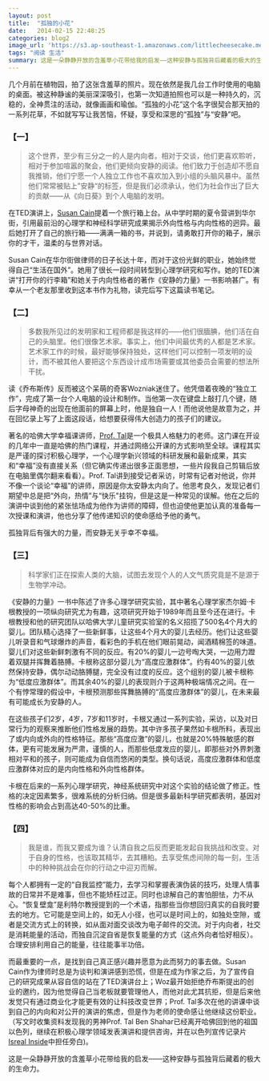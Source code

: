 ```yaml
---
layout: post
title:  "孤独的小花"
date:   2014-02-15 22:48:25
categories: blog2
image_url: 'https://s3.ap-southeast-1.amazonaws.com/littlecheesecake.me/blog-post/blog2/archive/16905663298_599d4dd6cd_h.jpg'
tags: "阅读 生活"
summary: 这是一朵静静开放的含羞草小花带给我的启发——这种安静与孤独背后藏着的极大的生命力。
---
```


几个月前在植物园，拍了这张含羞草的照片。现在依然是我几台工作时使用的电脑的桌面。被这种静谧的美丽深深吸引，也第一次知道拍照也可以是一种持久的，沉稳的，全神贯注的活动，就像画画和瑜伽。“孤独的小花”这个名字很契合那天拍的一系列花草，不如就写写让我苦恼，怀疑，享受和深思的“孤独”与“安静”吧。

### 【一】

>这个世界，至少有三分之一的人是内向者。相对于交谈，他们更喜欢聆听，相对于参加喧嚣的聚会，他们更倾向安静的阅读。他们致力于创造却不愿自我推销，他们宁愿一个人独立工作也不喜欢加入到小组的头脑风暴中。虽然他们常常被贴上”安静“的标签，但是我们必须承认，他们为社会作出了巨大的贡献——从《向日葵》到个人电脑的发明。

在TED演讲上，[Susan Cain](https://www.ted.com/talks/susan_cain_the_power_of_introverts/c)提着一个旅行箱上台。从中学时期的夏令营讲到华尔街，引用最前沿的心理学和神经科学研究成果揭示外向性格与内向性格的迥异。最后她打开了自己的旅行箱——满满一箱的书，并说到，请勇敢打开你的箱子，展示你的才干，温柔的与世界对话。

Susan Cain在华尔街做律师的日子长达十年，而对于这份光鲜的职业，她始终觉得自己“生活在国外”。她用了很长一段时间转型到心理学研究和写作。她的TED演讲“打开你的行李箱”和她关于内向性格者的著作《安静的力量》一书影响甚广。有幸从一个老友那里收到这本书作为礼物，读完后写下这篇读书笔记。

### 【二】

>多数我所见过的发明家和工程师都是我这样的——他们很腼腆，他们活在自己的头脑里。他们很像艺术家。事实上，他们中间最优秀的人都是艺术家。艺术家工作的时候，最好能够保持独处，这样他们可以控制一项发明的设计，而不被其他人要把这个东西设计成市场需要或其他委员会需要的想法所干扰。

读《乔布斯传》反而被这个呆萌的奇客Wozniak迷住了。他凭借着夜晚的“独立工作”，完成了第一台个人电脑的设计和制作。当他第一次在键盘上敲打几个键，随后字母神奇的出现在他面前的屏幕上时，他是独自一人！而他说他是故意为之，并在回忆录上写了上面这段话，给想要获得伟大创造力的孩子们的建议。

著名的哈佛大学幸福课讲师，[Prof. Tal](http://www.talbenshahar.com/talbenshahar/Bio/About/)是一个极具人格魅力的老师。这门课在开设的几年中一直是哈佛的热门课程，并通过网络公开课的方式影响至全球。课程其实是严谨的探讨积极心理学，一个心理学新兴领域的科研发展和最新成果，其实和“幸福”没有直接关系（但它确实传递出很多正面思想，一些片段我自己剪辑后放在电脑里偶尔翻来看看）。Prof. Tal讲到接受记者采访，时常有记者对他说，你并不像一个谈论“幸福”的讲师，原因是你太安静太内向了。他思考良久，发现记者们期望中总是把“外向，热情”与“快乐"挂钩，但是这是一种常见的误解。他在之后的演讲中谈到他的紧张怯场成为他作为讲师的障碍，但也迫使他更加认真的准备每一次授课和演讲，他也分享了他传递知识的使命感给予他的勇气。

孤独背后有强大的力量，而安静无关乎幸不幸福。

### 【三】

>科学家们正在探索人类的大脑，试图去发现个人的人文气质究竟是不是源于生物学冲动。

《安静的力量》一书中陈述了许多心理学研究实验，其中著名心理学家杰尔姆·卡根教授的一项纵向研究尤为有趣，这项研究开始于1989年而且至今还在进行。卡根教授和他的研究团队以哈佛大学儿童研究实验室的名义招揽了500名4个月大的婴儿。团队精心选择了一些新鲜事，让这些4个月大的婴儿去经历。他们让这些婴儿听录音和气球爆炸的声音，看彩色的手机在他们眼前晃动，闻酒精棉签的味道。婴儿们对这些新鲜刺激有不同的反应。有20%的婴儿一边号啕大哭，一边用力蹬着双腿并挥舞着胳膊。卡根称这部分婴儿为“高度应激群体”。约有40%的婴儿依然保持安静，偶尔动动胳膊腿，完全没有过度的反应。这个组别的婴儿被卡根称为“低度应激群体”。而其余40%的婴儿的表现则介于这两种极端情况之间。在一个有悖常理的假设中，卡根预测那些挥舞胳膊的“高度应激群体”的婴儿，在未来最有可能成长为安静的人。

在这些孩子们2岁，4岁，7岁和11岁时，卡根又通过一系列实验，采访，以及对日常行为的观察来推断他们性格发展的趋势。其中许多孩子果然如卡根所料，表现出了或内向或外向的性格特征。那些“高度应激”的婴儿，也就是20%特殊敏感的群体，更有可能发展为严肃，谨慎的人，而那些低度发应的婴儿，即那些对外界刺激相对平和的孩子，则可能成为自信而悠闲的类型。换句话说，高度应激群体和低度应激群体对应的是内向性格和外向性格群体。

卡根在后来的一系列心理学研究，神经系统研究中对这个实验的结论做了修正。性格的决定因素繁多，很难系统的分析归纳。但是很多最新科学研究都表明，基因对性格的影响会占到高达40-50%的比重。

### 【四】

>我是谁，而我又要成为谁？认清自我之后反而更能发起自我挑战和改变。对于自身的性格，也该取其精华，去其糟粕。去享受焦虑间隙的每一刻，生活中的种种挑战会在你的行动之中迎刃而解。

每个人都拥有一定的“自我监控”能力，去学习和掌握表演伪装的技巧，处理人情事故的日常并不是难事，但也不能矫枉过正。同时也谅解自己的害怕胆怯，力不从心。“恢复壁龛”是利特尔教授提到的一个术语，指那些当你想回归真实的自我时要去的地方。它可能是空间上的，如无人小径，也可以是时间上的，如独处空隙，或者是交流方式上的转换，如从面对面交谈改为电子邮件的交流。对于内向者，社交是消耗能量的活动，而独自沉淀自省是恢复能量的方式（这点外向者恰好相反）。合理安排利用自己的能量，往往能事半功倍。

而最重要的一点，是找到自己真正感兴趣并愿意为此而努力的事去做。Susan Cain作为律师时总是为谈判和演讲感到恐慌，但是在成为作家之后，为了宣传自己的研究成果从容自信的站在了TED演讲台上；Woz最开始拒绝乔布斯提出的创业的邀约，因为他觉得自己当老板就要管理他人，而他对此尤其抗拒，但是后来他发觉只有通过商业化才能更有效的让科技改变世界；Prof. Tal多次在他的讲课中谈到自己的内向和对公开的演讲的焦虑，但是作为老师的使命感让他继续这份职业。 （写文时收集资料发现我的男神Prof. Tal Ben Shahar已经离开哈佛回到他的祖国以色列，继续在积极心理学领域发表演讲和提供咨询，并在以色列宣传记录片[Isreal Inside](http://www.israelinsidethemovie.com/)中担任旁白)。


这是一朵静静开放的含羞草小花带给我的启发——这种安静与孤独背后藏着的极大的生命力。